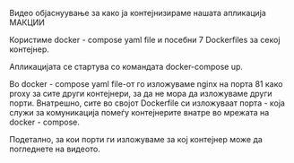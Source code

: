 Видео објаснуување за како ја контејнизираме нашата апликација МАКЦИИ

Користиме docker - compose yaml file и посебни 7 Dockerfiles за секој контејнер.

Апликацијата се стартува со командата docker-compose up.

Во docker - compose yaml file-от го изложуваме nginx на порта 81 како proxy за сите други контејнери, 
за да не мора да изложуваме други порти. Внатрешно, сите во својот Dockerfile си изложуваат порта - која служи за 
комуникација помеѓу контејнерите внатре во мрежата на docker - compose. 

Подетално, за кои порти ги изложуваме за кој контејнер може да погледнете на видеото. 

